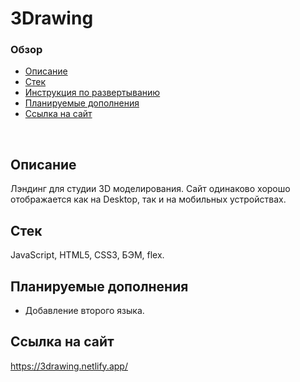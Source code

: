# **3Drawing**

### Обзор
* [Описание](#описание)
* [Стек](#стек)
* [Инструкция по развертыванию](#инструкция-по-развертыванию)
* [Планируемые дополнения](#планируемые-дополнения)
* [Ссылка на сайт](#ссылка-на-сайт)
<br>

## Описание
Лэндинг для студии 3D моделирования. Сайт одинаково хорошо отображается как на Desktop, так и на мобильных устройствах.

## Стек
JavaScript, HTML5, CSS3, БЭМ, flex.

## Планируемые дополнения
- Добавление второго языка.

## Ссылка на сайт
https://3drawing.netlify.app/
